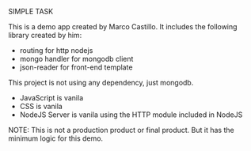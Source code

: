 SIMPLE TASK

This is a demo app created by Marco Castillo. It includes the following library created by him:

- routing for http nodejs
- mongo handler for mongodb client
- json-reader for front-end template

This project is not using any dependency, just mongodb.

- JavaScript is vanila
- CSS is vanila
- NodeJS Server is vanila using the HTTP module included in NodeJS

NOTE: This is not a production product or final product. But it has the minimum logic for this demo.